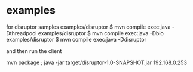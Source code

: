 examples
========
for disruptor samples
examples/disruptor $ mvn compile exec:java -Dthreadpool
examples/disruptor $ mvn compile exec:java -Dbio
examples/disruptor $ mvn compile exec:java -Ddisruptor

and then run the client

mvn package ; java -jar target/disruptor-1.0-SNAPSHOT.jar 192.168.0.253


